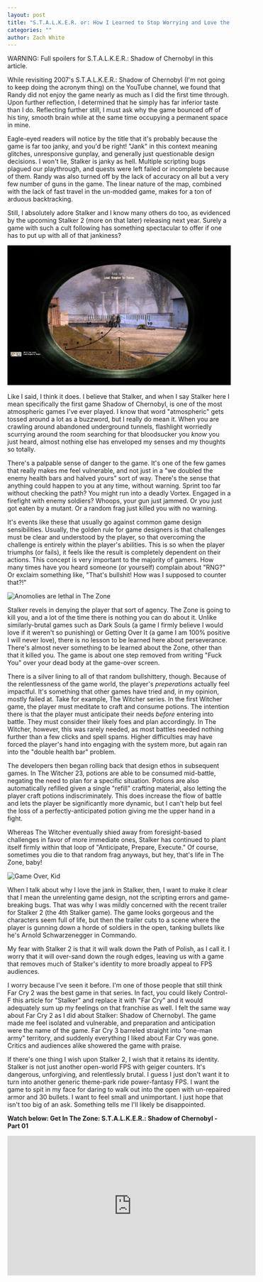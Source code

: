 ```yaml
---
layout: post
title: "S.T.A.L.K.E.R. or: How I Learned to Stop Worrying and Love the Jank"
categories: ""
author: Zach White 
---
```


WARNING: Full spoilers for S.T.A.L.K.E.R.: Shadow of Chernobyl in this article.

While revisiting 2007's S.T.A.L.K.E.R.: Shadow of Chernobyl (I'm not going to keep doing the acronym thing) on the YouTube channel, we found that Randy did not enjoy the game nearly as much as I did the first time through. Upon further reflection, I determined that he simply has far inferior taste than I do. Reflecting further still, I must ask why the game bounced off of his tiny, smooth brain while at the same time occupying a permanent space in mine.

Eagle-eyed readers will notice by the title that it's probably because the game is far too janky, and you'd be right! "Jank" in this context meaning glitches, unresponsive gunplay, and generally just questionable design decisions. I won't lie, Stalker is janky as hell. Multiple scripting bugs plagued our playthrough, and quests were left failed or incomplete because of them. Randy was also turned off by the lack of accuracy on all but a very few number of guns in the game. The linear nature of the map, combined with the lack of fast travel in the un-modded game, makes for a ton of arduous backtracking.

Still, I absolutely adore Stalker and I know many others do too, as evidenced by the upcoming Stalker 2 (more on that later) releasing next year. Surely a game with such a cult following has something spectacular to offer if one has to put up with all of that jankiness?

![Randy fails to save Kruglov in time](/images/posts/2021-12-21-stalker/stalker1.png)

Like I said, I think it does. I believe that Stalker, and when I say Stalker here I mean specifically the first game Shadow of Chernobyl, is one of the most atmospheric games I've ever played. I know that word "atmospheric" gets tossed around a lot as a buzzword, but I really do mean it. When you are crawling around abandoned underground tunnels, flashlight worriedly scurrying around the room searching for that bloodsucker you *know* you just heard, almost nothing else has enveloped my senses and my thoughts so totally.

There's a palpable sense of danger to the game. It's one of the few games that really makes me feel vulnerable, and not just in a "we doubled the enemy health bars and halved yours" sort of way. There's the sense that anything could happen to you at any time, without warning. Sprint too far without checking the path? You might run into a deadly Vortex. Engaged in a firefight with enemy soldiers? Whoops, your gun just jammed. Or you just got eaten by a mutant. Or a random frag just killed you with no warning.

It's events like these that usually go against common game design sensibilities. Usually, the golden rule for game designers is that challenges must be clear and understood by the player, so that overcoming the challenge is entirely within the player's abilities. This is so when the player triumphs (or fails), it feels like the result is completely dependent on their actions. This concept is very important to the majority of gamers. How many times have you heard someone (or yourself) complain about "RNG?" Or exclaim something like, "That's bullshit! How was I supposed to counter that?!"

![Anomolies are lethal in The Zone](/images/posts/2021-12-21-stalker/stalker2.png)

Stalker revels in denying the player that sort of agency. The Zone is going to kill you, and a lot of the time there is nothing you can do about it. Unlike similarly-brutal games such as Dark Souls (a game I firmly believe I would love if it weren't so punishing) or Getting Over It (a game I am 100% positive I will never love), there is no lesson to be learned here about perseverance. There's almost never something to be learned about the Zone, other than that it killed you. The game is about one step removed from writing "Fuck You" over your dead body at the game-over screen.

There is a silver lining to all of that random bullshittery, though. Because of the relentlessness of the game world, the player's *preperations* actually feel impactful. It's something that other games have tried and, in my opinion, mostly failed at. Take for example, The Witcher series. In the first Witcher game, the player must meditate to craft and consume potions. The intention there is that the player must anticipate their needs *before* entering into battle. They must consider their likely foes and plan accordingly. In The Witcher, however, this was rarely needed, as most battles needed nothing further than a few clicks and spell spams. Higher difficulties may have forced the player's hand into engaging with the system more, but again ran into the "double health bar" problem.

The developers then began rolling back that design ethos in subsequent games. In The Witcher 23, potions are able to be consumed mid-battle, negating the need to plan for a specific situation. Potions are also automatically refilled given a single "refill" crafting material, also letting the player craft potions indiscriminately. This does increase the flow of battle and lets the player be significantly more dynamic, but I can't help but feel the loss of a perfectly-anticipated potion giving me the upper hand in a fight.

Whereas The Witcher eventually shied away from foresight-based challenges in favor of more immediate ones, Stalker has continued to plant itself firmly within that loop of "Anticipate, Prepare, Execute." Of course, sometimes you die to that random frag anyways, but hey, that's life in The Zone, baby!

![Game Over, Kid](/images/posts/2021-12-21-stalker/stalker3.png)

When I talk about why I love the jank in Stalker, then, I want to make it clear that I mean the unrelenting game design, not the scripting errors and game-breaking bugs. That was why I was mildly concerned with the recent trailer for Stalker 2 (the 4th Stalker game). The game looks gorgeous and the characters seem full of life, but then the trailer cuts to a scene where the player is gunning down a horde of soldiers in the open, tanking bullets like he's Arnold Schwarzenegger in Commando.

My fear with Stalker 2 is that it will walk down the Path of Polish, as I call it. I worry that it will over-sand down the rough edges, leaving us with a game that removes much of Stalker's identity to more broadly appeal to FPS audiences.

I worry because I've seen it before. I'm one of those people that still think Far Cry 2 was the best game in that series. In fact, you could likely Control-F this article for "Stalker" and replace it with "Far Cry" and it would adequately sum up my feelings on that franchise as well. I felt the same way about Far Cry 2 as I did about Stalker: Shadow of Chernobyl. The game made me feel isolated and vulnerable, and preparation and anticipation were the name of the game. Far Cry 3 barreled straight into "one-man army" territory, and suddenly everything I liked about Far Cry was gone. Critics and audiences alike showered the game with praise.

If there's one thing I wish upon Stalker 2, I wish that it retains its identity. Stalker is not just another open-world FPS with geiger counters. It's dangerous, unforgiving, and relentlessly brutal. I guess I just don't want it to turn into another generic theme-park ride power-fantasy FPS. I want the game to spit in my face for daring to walk out into the open with un-repaired armor and 30 bullets. I want to feel small and unimportant. I just hope that isn't too big of an ask. Something tells me I'll likely be disappointed.

**Watch below: Get In The Zone: S.T.A.L.K.E.R.: Shadow of Chernobyl - Part 01**
<iframe width="560" height="315" src="https://www.youtube.com/embed/rb6BYs4nFr0" title="YouTube video player" frameborder="0" allow="accelerometer; autoplay; clipboard-write; encrypted-media; gyroscope; picture-in-picture" allowfullscreen></iframe>